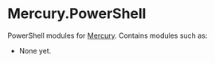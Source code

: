 # Mercury.PowerShell

PowerShell modules for [Mercury][1]. Contains modules such as:

- None yet.

[1]: https://github.com/baliestri/mercury
